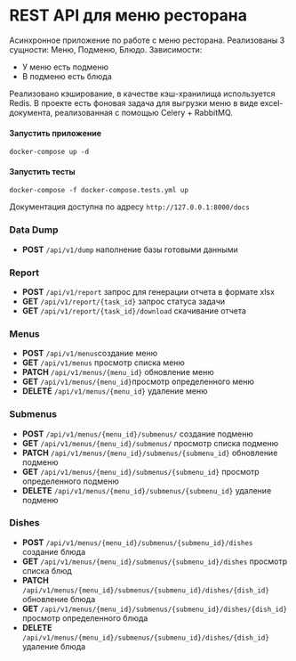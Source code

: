 # REST API для меню ресторана

Асинхронное приложение по работе с меню ресторана. Реализованы 3 сущности: Меню, Подменю, Блюдо.
Зависимости:
+ У меню есть подменю
+ В подменю есть блюда

Реализовано кэширование, в качестве кэш-хранилища используется Redis.
В проекте есть фоновая задача для выгрузки меню в виде excel-документа, реализованная с помощью Celery + RabbitMQ.

#### Запустить приложение
```
docker-compose up -d
```
#### Запустить тесты
```
docker-compose -f docker-compose.tests.yml up
```
Документация доступна по адресу ```http://127.0.0.1:8000/docs```

### Data Dump
+ **POST**   ```/api/v1/dump``` наполнение базы готовыми данными

### Report
+ **POST**   ```/api/v1/report``` запрос для генерации отчета в формате xlsx
+ **GET**   ```/api/v1/report/{task_id}``` запрос статуса задачи
+ **GET**   ```/api/v1/report/{task_id}/download``` скачивание отчета

### Menus
+ **POST**   ```/api/v1/menus```создание меню
+ **GET** ```/api/v1/menus``` просмотр списка меню
+ **PATCH** ```/api/v1/menus/{menu_id}``` обновление меню
+ **GET**    ```/api/v1/menus/{menu_id}```просмотр определенного меню
+ **DELETE**  ```/api/v1/menus/{menu_id}``` удаление меню

### Submenus
+ **POST** ```/api/v1/menus/{menu_id}/submenus/``` создание подменю
+ **GET**  ```/api/v1/menus/{menu_id}/submenus/``` просмотр списка подменю
+ **PATCH** ```/api/v1/menus/{menu_id}/submenus/{submenu_id}``` обновление подменю
+ **GET**  ```/api/v1/menus/{menu_id}/submenus/{submenu_id}``` просмотр определенного подменю
+ **DELETE** ```/api/v1/menus/{menu_id}/submenus/{submenu_id}``` удаление подменю

### Dishes
+ **POST** ```/api/v1/menus/{menu_id}/submenus/{submenu_id}/dishes``` создание блюда
+ **GET**   ```/api/v1/menus/{menu_id}/submenus/{submenu_id}/dishes``` просмотр списка блюд
+ **PATCH** ```/api/v1/menus/{menu_id}/submenus/{submenu_id}/dishes/{dish_id}``` обновление блюда
+ **GET**   ```/api/v1/menus/{menu_id}/submenus/{submenu_id}/dishes/{dish_id}``` просмотр определенного блюда
+ **DELETE** ```/api/v1/menus/{menu_id}/submenus/{submenu_id}/dishes/{dish_id}``` удаление блюда
